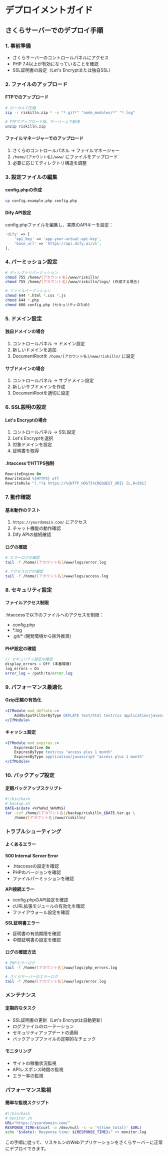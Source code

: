 # デプロイメントガイド

## さくらサーバーでのデプロイ手順

### 1. 事前準備
- さくらサーバーのコントロールパネルにアクセス
- PHP 7.4以上が有効になっていることを確認
- SSL証明書の設定（Let's Encryptまたは独自SSL）

### 2. ファイルのアップロード

#### FTPでのアップロード
```bash
# ローカルで圧縮
zip -r riskilln.zip * -x "*.git*" "node_modules/*" "*.log"

# FTPでアップロード後、サーバー上で解凍
unzip riskilln.zip
```

#### ファイルマネージャーでのアップロード
1. さくらのコントロールパネル → ファイルマネージャー
2. `/home/[アカウント名]/www/` にファイルをアップロード
3. 必要に応じてディレクトリ構造を調整

### 3. 設定ファイルの編集

#### config.phpの作成
```bash
cp config.example.php config.php
```

#### Dify API設定
config.phpファイルを編集し、実際のAPIキーを設定：
```php
'dify' => [
    'api_key' => 'app-your-actual-api-key',
    'base_url' => 'https://api.dify.ai/v1',
],
```

### 4. パーミッション設定
```bash
# ディレクトリパーミッション
chmod 755 /home/[アカウント名]/www/riskilln/
chmod 755 /home/[アカウント名]/www/riskilln/logs/ (作成する場合)

# ファイルパーミッション
chmod 644 *.html *.css *.js
chmod 644 *.php
chmod 600 config.php (セキュリティのため)
```

### 5. ドメイン設定

#### 独自ドメインの場合
1. コントロールパネル → ドメイン設定
2. 新しいドメインを追加
3. DocumentRootを `/home/[アカウント名]/www/riskilln/` に設定

#### サブドメインの場合
1. コントロールパネル → サブドメイン設定
2. 新しいサブドメインを作成
3. DocumentRootを適切に設定

### 6. SSL設明の設定

#### Let's Encryptの場合
1. コントロールパネル → SSL設定
2. Let's Encryptを選択
3. 対象ドメインを設定
4. 証明書を取得

#### .htaccessでHTTPS強制
```apache
RewriteEngine On
RewriteCond %{HTTPS} off
RewriteRule ^(.*)$ https://%{HTTP_HOST}%{REQUEST_URI} [L,R=301]
```

### 7. 動作確認

#### 基本動作のテスト
1. `https://yourdomain.com/` にアクセス
2. チャット機能の動作確認
3. Dify APIの接続確認

#### ログの確認
```bash
# エラーログの確認
tail -f /home/[アカウント名]/www/logs/error.log

# アクセスログの確認
tail -f /home/[アカウント名]/www/logs/access.log
```

### 8. セキュリティ設定

#### ファイルアクセス制限
.htaccessで以下のファイルへのアクセスを制限：
- config.php
- *.log
- .git/* (開発環境から除外推奨)

#### PHP設定の確認
```php
// セキュリティ設定の確認
display_errors = Off (本番環境)
log_errors = On
error_log = /path/to/error.log
```

### 9. パフォーマンス最適化

#### Gzip圧縮の有効化
```apache
<IfModule mod_deflate.c>
    AddOutputFilterByType DEFLATE text/html text/css application/javascript
</IfModule>
```

#### キャッシュ設定
```apache
<IfModule mod_expires.c>
    ExpiresActive On
    ExpiresByType text/css "access plus 1 month"
    ExpiresByType application/javascript "access plus 1 month"
</IfModule>
```

### 10. バックアップ設定

#### 定期バックアップスクリプト
```bash
#!/bin/bash
# backup.sh
DATE=$(date +%Y%m%d_%H%M%S)
tar -czf /home/[アカウント名]/backup/riskilln_$DATE.tar.gz \
    /home/[アカウント名]/www/riskilln/
```

### トラブルシューティング

#### よくあるエラー

**500 Internal Server Error**
- .htaccessの設定を確認
- PHPのバージョンを確認
- ファイルパーミッションを確認

**API接続エラー**
- config.phpのAPI設定を確認
- cURL拡張モジュールの有効化を確認
- ファイアウォール設定を確認

**SSL証明書エラー**
- 証明書の有効期限を確認
- 中間証明書の設定を確認

#### ログの確認方法
```bash
# PHPエラーログ
tail -f /home/[アカウント名]/www/logs/php_errors.log

# さくらサーバーのエラーログ
tail -f /home/[アカウント名]/www/logs/error.log
```

### メンテナンス

#### 定期的なタスク
- SSL証明書の更新（Let's Encryptは自動更新）
- ログファイルのローテーション
- セキュリティアップデートの適用
- バックアップファイルの定期的なチェック

#### モニタリング
- サイトの稼働状況監視
- APIレスポンス時間の監視
- エラー率の監視

### パフォーマンス監視

#### 簡単な監視スクリプト
```bash
#!/bin/bash
# monitor.sh
URL="https://yourdomain.com/"
RESPONSE_TIME=$(curl -o /dev/null -s -w '%{time_total}' $URL)
echo "$(date): Response time: ${RESPONSE_TIME}s" >> monitor.log
```

この手順に従って、リスキルンのWebアプリケーションをさくらサーバーに正常にデプロイできます。
